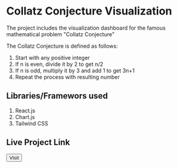 <h1>Collatz Conjecture Visualization</h1>
<p>The project includes the visualization dashboard for the famous mathematical problem "Collatz Conjecture"</p>
<p>The Collatz Conjecture is defined as follows:</p>
<ol>
  <li>Start with any positive integer</li>
  <li>If n is even, divide it by 2 to get n/2</li>
  <li>If n is odd, multiply it by 3 and add 1 to get 3n+1</li>
  <li>Repeat the process with resulting number</li>
</ol>

<h2>Libraries/Framewors used</h2>
<ol>
  <li>React.js</li>
  <li>Chart.js</li>
  <li>Tailwind CSS</li>
</ol>

<h2>Live Project Link</h2>
<button>
  <a hrerf="https://collatz-viz.vercel.app/">Visit</a>
</button>


